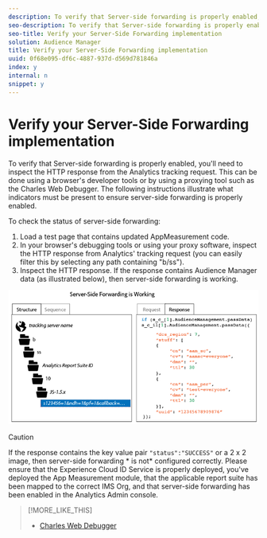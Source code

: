 ```yaml
---
description: To verify that Server-side forwarding is properly enabled, you'll need to inspect the HTTP response from the Analytics tracking request. This can be done using a browser's developer tools or by using a proxying tool such as the Charles Web Debugger. The following instructions illustrate what indicators must be present to ensure server-side forwarding is properly enabled.
seo-description: To verify that Server-side forwarding is properly enabled, you'll need to inspect the HTTP response from the Analytics tracking request. This can be done using a browser's developer tools or by using a proxying tool such as the Charles Web Debugger. The following instructions illustrate what indicators must be present to ensure server-side forwarding is properly enabled.
seo-title: Verify your Server-Side Forwarding implementation
solution: Audience Manager
title: Verify your Server-Side Forwarding implementation
uuid: 0f68e095-df6c-4887-937d-d569d781846a
index: y
internal: n
snippet: y
---
```


# Verify your Server-Side Forwarding implementation

To verify that Server-side forwarding is properly enabled, you'll need to inspect the HTTP response from the Analytics tracking request. This can be done using a browser's developer tools or by using a proxying tool such as the Charles Web Debugger. The following instructions illustrate what indicators must be present to ensure server-side forwarding is properly enabled.

To check the status of server-side forwarding:

1. Load a test page that contains updated AppMeasurement code. 
1. In your browser's debugging tools or using your proxy software, inspect the HTTP response from Analytics' tracking request (you can easily filter this by selecting any path containing "b/ss"). 
1. Inspect the HTTP response. If the response contains Audience Manager data (as illustrated below), then server-side forwarding is working.

![](assets/ssf-succeed.png)

>[!CAUTION]
>
>If the response contains the key value pair `"status":"SUCCESS"` or a 2 x 2 image, then server-side forwarding * is not* configured correctly. Please ensure that the Experience Cloud ID Service is properly deployed, you've deployed the App Measurement module, that the applicable report suite has been mapped to the correct IMS Org, and that server-side forwarding has been enabled in the Analytics Admin console.

>[!MORE_LIKE_THIS]
>
>* [Charles Web Debugger](https://www.charlesproxy.com/)

